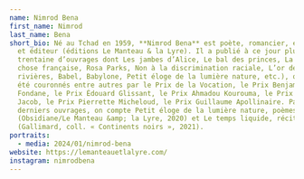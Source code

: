 ```yaml
---
name: Nimrod Bena
first_name: Nimrod
last_name: Bena
short_bio: Né au Tchad en 1959, **Nimrod Bena** est poète, romancier, essayiste
  et éditeur (éditions Le Manteau & la Lyre). Il a publié à ce jour plus d’une
  trentaine d’ouvrages dont Les jambes d’Alice, Le bal des princes, La nouvelle
  chose française, Rosa Parks, Non à la discrimination raciale, L’or des
  rivières, Babel, Babylone, Petit éloge de la lumière nature, etc.), qui ont
  été couronnés entre autres par le Prix de la Vocation, le Prix Benjamin
  Fondane, le Prix Édouard Glissant, le Prix Ahmadou Kourouma, le Prix Max
  Jacob, le Prix Pierrette Micheloud, le Prix Guillaume Apollinaire. Parmi ses
  derniers ouvrages, on compte Petit éloge de la lumière nature, poèmes
  (Obsidiane/Le Manteau &amp; la Lyre, 2020) et Le temps liquide, récits,
  (Gallimard, coll. « Continents noirs », 2021).
portraits:
  - media: 2024/01/nimrod-bena
website: https://lemanteauetlalyre.com/
instagram: nimrodbena
---
```

